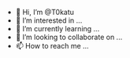 - 👋 Hi, I’m @T0katu
- 👀 I’m interested in ...
- 🌱 I’m currently learning ...
- 💞️ I’m looking to collaborate on ...
- 📫 How to reach me ...

<!---
T0katu/T0katu is a ✨ special ✨ repository because its `README.md` (this file) appears on your GitHub profile.
You can click the Preview link to take a look at your changes.
--->
